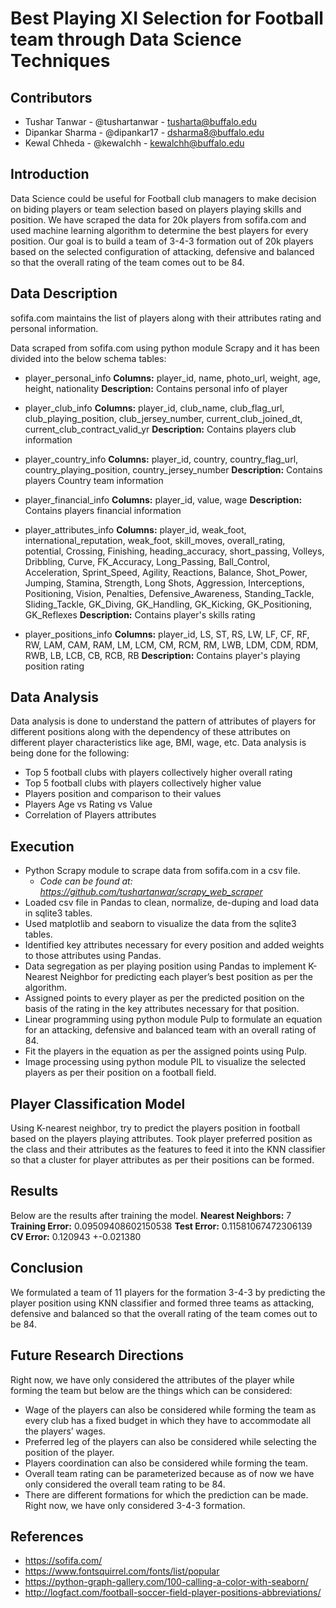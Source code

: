 # Best Playing XI Selection for Football team through Data Science Techniques

## Contributors

- Tushar Tanwar - @tushartanwar - tusharta@buffalo.edu
- Dipankar Sharma - @dipankar17 - dsharma8@buffalo.edu
- Kewal Chheda - @kewalchh - kewalchh@buffalo.edu

## Introduction

Data Science could be useful for Football club managers to make decision on biding players or team selection based on players playing skills and position. We have scraped the data for 20k players from sofifa.com and used machine learning algorithm to determine the best players for every position. Our goal is to build a team of 3-4-3 formation out of 20k players based on the selected configuration of attacking, defensive and balanced so that the overall rating of the team comes out to be 84.

## Data Description

sofifa.com maintains the list of players along with their attributes rating and personal information.

Data scraped from sofifa.com using python module Scrapy and it has been divided into the below schema tables:

- player_personal_info
  **Columns:** player_id, name, photo_url, weight, age, height, nationality
  **Description:** Contains personal info of player

- player_club_info
  **Columns:** player_id, club_name, club_flag_url, club_playing_position, club_jersey_number, current_club_joined_dt, current_club_contract_valid_yr
  **Description:** Contains players club information

- player_country_info
  **Columns:** player_id, country, country_flag_url, country_playing_position, country_jersey_number
  **Description:** Contains players Country team information

- player_financial_info
  **Columns:** player_id, value, wage
  **Description:** Contains players financial information

- player_attributes_info
  **Columns:** player_id, weak_foot, international_reputation, weak_foot, skill_moves, overall_rating, potential, Crossing, Finishing, heading_accuracy, short_passing, Volleys, Dribbling, Curve, FK_Accuracy, Long_Passing, Ball_Control, Acceleration, Sprint_Speed, Agility, Reactions, Balance, Shot_Power, Jumping, Stamina, Strength, Long Shots, Aggression, Interceptions, Positioning, Vision, Penalties, Defensive_Awareness, Standing_Tackle, Sliding_Tackle, GK_Diving, GK_Handling, GK_Kicking, GK_Positioning, GK_Reflexes
  **Description:** Contains player's skills rating

- player_positions_info
  **Columns:** player_id, LS, ST, RS, LW, LF, CF, RF, RW, LAM, CAM, RAM, LM, LCM, CM, RCM, RM, LWB, LDM, CDM, RDM, RWB, LB, LCB, CB, RCB, RB
  **Description:** Contains player's playing position rating

## Data Analysis

Data analysis is done to understand the pattern of attributes of players for different positions along with the dependency of these attributes on different player characteristics like age, BMI, wage, etc.
Data analysis is being done for the following:

- Top 5 football clubs with players collectively higher overall rating
- Top 5 football clubs with players collectively higher value
- Players position and comparison to their values
- Players Age vs Rating vs Value
- Correlation of Players attributes

## Execution

- Python Scrapy module to scrape data from sofifa.com in a csv file.
  - *Code can be found at: https://github.com/tushartanwar/scrapy_web_scraper*
- Loaded csv file in Pandas to clean, normalize, de-duping and load data in sqlite3 tables.
- Used matplotlib and seaborn to visualize the data from the sqlite3 tables.
- Identified key attributes necessary for every position and added weights to those attributes using Pandas.
- Data segregation as per playing position using Pandas to implement K-Nearest Neighbor for predicting each player’s best position as per the algorithm.
- Assigned points to every player as per the predicted position on the basis of the rating in the key attributes necessary for that position.
- Linear programming using python module Pulp to formulate an equation for an attacking,
  defensive and balanced team with an overall rating of 84.
- Fit the players in the equation as per the assigned points using Pulp.
- Image processing using python module PIL to visualize the selected players as per their position on a football field.

## Player Classification Model

Using K-nearest neighbor, try to predict the players position in football based on the players playing attributes.
Took player preferred position as the class and their attributes as the features to feed it into the KNN classifier so that a cluster for player attributes as per their positions can be formed.

## Results

Below are the results after training the model.
**Nearest Neighbors:** 7
**Training Error:** 0.09509408602150538
**Test Error:** 0.11581067472306139
**CV Error:** 0.120943 +-0.021380

## Conclusion

We formulated a team of 11 players for the formation 3-4-3 by predicting the player position using KNN classifier and formed three teams as attacking, defensive and balanced so that the overall rating of the team comes out to be 84.

## Future Research Directions

Right now, we have only considered the attributes of the player while forming the team but below are the things which can be considered:

- Wage of the players can also be considered while forming the team as every club has a fixed budget in which they have to accommodate all the players’ wages.
- Preferred leg of the players can also be considered while selecting the position of the player.
- Players coordination can also be considered while forming the team.
- Overall team rating can be parameterized because as of now we have only considered the
  overall team rating to be 84.
- There are different formations for which the prediction can be made. Right now, we have only considered 3-4-3 formation.

## References

- https://sofifa.com/
- https://www.fontsquirrel.com/fonts/list/popular
- https://python-graph-gallery.com/100-calling-a-color-with-seaborn/
- http://logfact.com/football-soccer-field-player-positions-abbreviations/